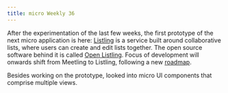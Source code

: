 ```yaml
---
title: micro Weekly 36
---
```


After the experimentation of the last few weeks, the first prototype of the next micro application
is here: [Listling](https://listling.org) is a service built around collaborative lists, where users
can create and edit lists together. The open source software behind it is called
[Open Listling](https://github.com/noyainrain/listling). Focus of development will onwards shift
from Meetling to Listling, following a new
[roadmap](https://github.com/noyainrain/listling/projects/1).

Besides working on the prototype, looked into micro UI components that comprise multiple views.

